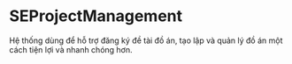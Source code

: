 # SEProjectManagement
Hệ thống dùng để hỗ trợ đăng ký đề tài đồ án, tạo lập và quản lý đồ án một cách tiện lợi và nhanh chóng hơn.
